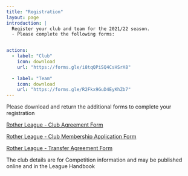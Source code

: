 ```yaml
---
title: "Registration"
layout: page
introduction: |
  Register your club and team for the 2021/22 season.
  - Please complete the following forms:


actions:
  - label: "Club"
    icon: download
    url: "https://forms.gle/i8tqQPiSQ4CsHSrX8"
    
  - label: "Team"
    icon: download
    url: "https://forms.gle/R2Fkx9GuD4EyKhZb7"
---
```




Please download and return the additional forms to complete your registration

[Rother League - Club Agreement Form](https://drive.google.com/file/d/106veRbsvyzTlYNM5_SczTsiRFADPmtvN/view?usp=sharing)

[Rother League - Club Membership Application Form](https://drive.google.com/file/d/1CfcR1L5_CqmDMeP5I7TX5ibWfTmX0Hqd/view?usp=sharing)

[Rother League - Transfer Agreement Form](https://drive.google.com/file/d/1QuO4Stnm-fvKDaKFEutpNwCLtaWNhiLu/view?usp=sharing)

The club details are for Competition information and may be published online and in the League Handbook

